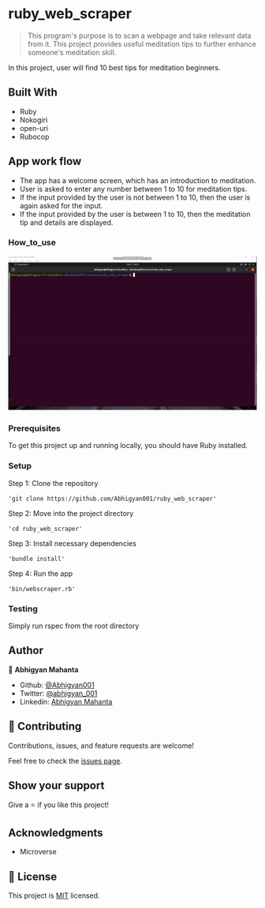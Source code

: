 # ruby_web_scraper

> This program's purpose is to scan a webpage and take relevant data from it. This project provides useful meditation tips to further enhance someone's meditation skill.

In this project, user will find 10 best tips for meditation beginners.

## Built With

- Ruby
- Nokogiri
- open-uri
- Rubocop

## App work flow

- The app has a welcome screen, which has an introduction to meditation.
- User is asked to enter any number between 1 to 10 for meditation tips.
- If the input provided by the user is not between 1 to 10, then the user is again asked for the input.
- If the input provided by the user is between 1 to 10, then the meditation tip and details are displayed.

### How_to_use

![video](./asset/ss.gif)

### Prerequisites

To get this project up and running locally, you should have Ruby installed.

### Setup

Step 1: Clone the repository

```
'git clone https://github.com/Abhigyan001/ruby_web_scraper'
```

Step 2: Move into the project directory

```
'cd ruby_web_scraper'
```

Step 3: Install necessary dependencies

```
'bundle install'
```

Step 4: Run the app

```
'bin/webscraper.rb'
```

### Testing

Simply run rspec from the root directory

## Author

👤 **Abhigyan Mahanta**

- Github: [@Abhigyan001](https://github.com/Abhigyan001)
- Twitter: [@abhigyan_001](https://twitter.com/abhigyan_001)
- Linkedin: [Abhigyan Mahanta](https://www.linkedin.com/in/abhigyanmahanta/)

## 🤝 Contributing

Contributions, issues, and feature requests are welcome!

Feel free to check the [issues page](issues/).

## Show your support

Give a ⭐️ if you like this project!

## Acknowledgments

- Microverse

## 📝 License

This project is [MIT](lic.url) licensed.
